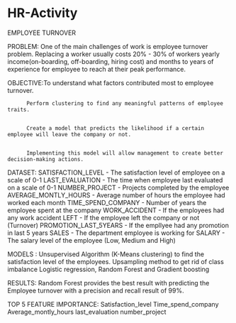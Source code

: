 # HR-Activity

EMPLOYEE TURNOVER 

PROBLEM: One of the main challenges of work is employee turnover problem. Replacing a worker usually costs 20% - 30% of workers yearly income(on-boarding, off-boarding, hiring cost) and months to years of experience for employee to reach at their peak performance.

OBJECTIVE:To understand what factors contributed most to employee turnover.

 
          Perform clustering to find any meaningful patterns of employee traits.


          Create a model that predicts the likelihood if a certain employee will leave the company or not. 


          Implementing this model will allow management to create better decision-making actions.

DATASET: SATISFACTION_LEVEL - The satisfaction level of employee on a scale of 0-1
         LAST_EVALUATION - The time when employee last evaluated on a scale of 0-1
         NUMBER_PROJECT - Projects completed by the employee
         AVERAGE_MONTLY_HOURS - Average number of hours the employee had worked each month
         TIME_SPEND_COMPANY - Number of years the employee spent at the company
         WORK_ACCIDENT - If the employees had any work accident
         LEFT - If the employee left the company or not (Turnover)
         PROMOTION_LAST_5YEARS - If the empllyee had any promotion in last 5 years
         SALES - The department employee is working for
         SALARY - The salary level of the employee (Low, Medium and High)  

MODELS : Unsupervised Algorithm (K-Means clustering) to find the satisfaction level of the employees.
         Upsampling method to get rid of class imbalance
         Logistic regression, Random Forest  and Gradient boosting

RESULTS: Random Forest provides the best result with predicting the Employee turnover with a precision and recall result of 99%.

TOP 5 FEATURE IMPORTANCE: Satisfaction_level
                Time_spend_company
                Average_montly_hours
                last_evaluation
                number_project
